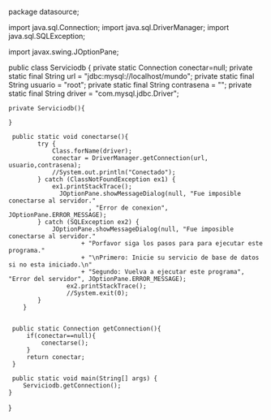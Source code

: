 package datasource;

import java.sql.Connection;
import java.sql.DriverManager;
import java.sql.SQLException;

import javax.swing.JOptionPane;

public class Serviciodb {
	private static Connection conectar=null;
	private static final String url = "jdbc:mysql://localhost/mundo";
	private static final String usuario = "root";
	private static final String contrasena = "";
	private static final String driver = "com.mysql.jdbc.Driver";

	private Serviciodb(){
		
	}
	
	 public static void conectarse(){
	        try {
	            Class.forName(driver);
	            conectar = DriverManager.getConnection(url, usuario,contrasena);
	            //System.out.println("Conectado");
	        } catch (ClassNotFoundException ex1) {
	        	ex1.printStackTrace();
	        	  JOptionPane.showMessageDialog(null, "Fue imposible conectarse al servidor."
	                      , "Error de conexion", JOptionPane.ERROR_MESSAGE);
	        } catch (SQLException ex2) {
	        	JOptionPane.showMessageDialog(null, "Fue imposible conectarse al servidor."
	                    + "Porfavor siga los pasos para para ejecutar este programa."
	                    + "\nPrimero: Inicie su servicio de base de datos si no esta iniciado.\n"	                    
	                    + "Segundo: Vuelva a ejecutar este programa", "Error del servidor", JOptionPane.ERROR_MESSAGE);
	                ex2.printStackTrace();
	                //System.exit(0);
	        }
	    }
	 
	 
	 public static Connection getConnection(){
		 if(conectar==null){
			 conectarse();
		 }
		 return conectar;
	 }
	 
	 public static void main(String[] args) {
		Serviciodb.getConnection();
	}
	

}
